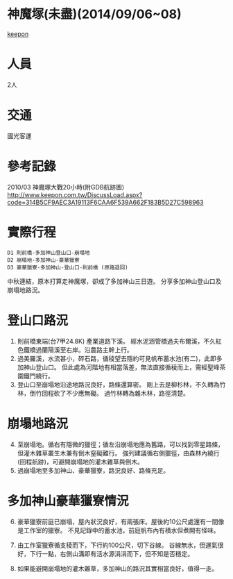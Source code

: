 ﻿# 神魔塚(未盡)(2014/09/06~08) #

[keepon](https://www.keepon.com.tw/thread-fd71d6d2-1ad8-e411-93ec-000e04b74954.html)


人員
====
2人

交通
====
國光客運


參考記錄
========
2010/03 神魔塚大戰20小時(附GDB航跡圖)
http://www.keepon.com.tw/DiscussLoad.aspx?code=314B5CF9AEC3A19113F6CAA6F539A662F183B5D27C598963

實際行程
========

    D1 則前橋-多加神山登山口-崩塌地
    D2 崩塌地-多加神山-豪華獵寮
    D3 豪華獵寮-多加神山-登山口-則前橋 (原路退回)

中秋連結，原本打算走神魔塚，卻成了多加神山三日遊。
分享多加神山登山口及崩塌地路況。

登山口路況
==========
1. 則前橋東端(台7甲24.8K) 產業道路下溪。
   經水泥涵管橋過夫布爾溪，不久紅色鐵橋過蘭陽溪至右岸。沿農路主幹上行。
2. 過美羅溪，水流甚小，碎石路，循稜望去隱約可見帆布蓄水池(有二)，此即多加神山登山口。
   但此處為河階地有相當落差，無法直接循稜而上，需經聖峰茶園鐵門繞行。
3. 登山口至崩塌地沿途地路況良好，路條還算密。
   剛上去是柳杉林，不久轉為竹林，倒竹回程砍了不少應無礙。
   過竹林轉為雜木林，路徑清楚。

崩塌地路況
==========
4. 至崩塌地。循右有隱微的獵徑；循左沿崩塌地應為舊路，可以找到零星路條，但灌木雜草叢生木兼有倒木窒礙難行。
   強列建議循右側獵徑，由森林內繞行(回程航跡)，可避開崩塌地的灌木雜草與倒木。
5. 過崩塌地至多加神山、豪華獵寮，路況良好、路條充足。

多加神山豪華獵寮情況
====================
6. 豪華獵寮前庭已崩塌，屋內狀況良好，有兩張床。屋後約10公尺處還有一間像是工作室的獵寮。
   不見記錄中的蓄水池，前庭帆布內有積水但煮開有怪味。
7. 由工作室獵寮循支稜而下，下行約100公尺，切下谷線。
   谷線無水，但運氣很好，下行一點，右側山溝即有活水源涓涓而下，但不知是否穩定。

8. 如果能避開崩塌地的灌木雜草，多加神山的路況其實相當良好，值得一走。

